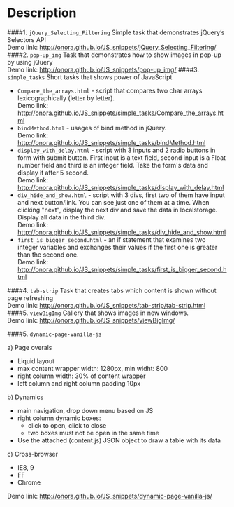 Description
===========

####1.	`jQuery_Selecting_Filtering`
Simple task that demonstrates jQuery’s Selectors API
<br />Demo link: http://onora.github.io/JS_snippets/jQuery_Selecting_Filtering/
####2.	`pop-up_img`
Task that demonstrates how to show images in pop-up by using jQuery
<br />Demo link: http://onora.github.io/JS_snippets/pop-up_img/
####3.	`simple_tasks`
Short tasks that shows power of JavaScript 

* `Compare_the_arrays.html` - script that compares two char arrays lexicographically (letter by letter).
<br />Demo link: http://onora.github.io/JS_snippets/simple_tasks/Compare_the_arrays.html
* `bindMethod.html` - usages of bind method in jQuery.
<br />Demo link: http://onora.github.io/JS_snippets/simple_tasks/bindMethod.html
* `display_with_delay.html` - script with 3 inputs and 2 radio buttons in form with submit button. First input is a text field, second input is a Float number field and third is an integer field. Take the form's data and display it after 5 second.
<br />Demo link: http://onora.github.io/JS_snippets/simple_tasks/display_with_delay.html
* `div_hide_and_show.html` - script with 3 divs, first two of them have input and next button/link. You can see just one of them at a time. When clicking "next", display the next div and save the data in localstorage.  Display all data in the third div.
<br />Demo link: http://onora.github.io/JS_snippets/simple_tasks/div_hide_and_show.html
* `first_is_bigger_second.html` - an if statement that examines two integer variables and exchanges their values if the first one is greater than the second one.
<br />Demo link: http://onora.github.io/JS_snippets/simple_tasks/first_is_bigger_second.html

####4.	`tab-strip`
Task that creates tabs which content is shown without page refreshing
<br />Demo link: http://onora.github.io/JS_snippets/tab-strip/tab-strip.html
####5.	`viewBigImg`
Gallery that shows images in new windows.
<br />Demo link: http://onora.github.io/JS_snippets/viewBigImg/

####5.	`dynamic-page-vanilla-js`

a) Page overals <br>
- Liquid layout
- max content wrapper width: 1280px, min widht: 800
- right column width: 30% of content wrapper
- left column and right column padding 10px <br>

b) Dynamics
- main navigation, drop down menu based on JS
- right column dynamic boxes:
	* click to open, click to close
	* two boxes must not be open in the same time
- Use the attached (content.js) JSON object to draw a table with its data

c) Cross-browser
- IE8, 9
- FF
- Chrome
 
Demo link: http://onora.github.io/JS_snippets/dynamic-page-vanilla-js/
